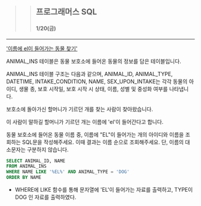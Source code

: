 >> ## 프로그래머스 SQL 
>> #### 1/20(금) 

***


['이름에 el이 들어가는 동물 찾기'](https://school.programmers.co.kr/learn/courses/30/lessons/59047)

ANIMAL_INS 테이블은 동물 보호소에 들어온 동물의 정보를 담은 테이블입니다. 

ANIMAL_INS 테이블 구조는 다음과 같으며, ANIMAL_ID, ANIMAL_TYPE, DATETIME, INTAKE_CONDITION, NAME, SEX_UPON_INTAKE는 각각 동물의 아이디, 생물 종, 보호 시작일, 보호 시작 시 상태, 이름, 성별 및 중성화 여부를 나타냅니다.

보호소에 돌아가신 할머니가 기르던 개를 찾는 사람이 찾아왔습니다. 

이 사람이 말하길 할머니가 기르던 개는 이름에 'el'이 들어간다고 합니다. 

동물 보호소에 들어온 동물 이름 중, 이름에 "EL"이 들어가는 개의 아이디와 이름을 조회하는 SQL문을 작성해주세요. 이때 결과는 이름 순으로 조회해주세요. 단, 이름의 대소문자는 구분하지 않습니다.

```sql
SELECT ANIMAL_ID, NAME
FROM ANIMAL_INS
WHERE NAME LIKE '%EL%' AND ANIMAL_TYPE = 'DOG'
ORDER BY NAME
```

- WHERE에 LIKE 함수를 통해 문자열에 'EL'이 들어가는 자료를 출력하고, TYPE이 DOG 인 자료를 출력하였다.